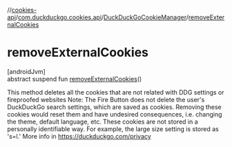 //[cookies-api](../../../index.md)/[com.duckduckgo.cookies.api](../index.md)/[DuckDuckGoCookieManager](index.md)/[removeExternalCookies](remove-external-cookies.md)

# removeExternalCookies

[androidJvm]\
abstract suspend fun [removeExternalCookies](remove-external-cookies.md)()

This method deletes all the cookies that are not related with DDG settings or fireproofed websites Note: The Fire Button does not delete the user's DuckDuckGo search settings, which are saved as cookies. Removing these cookies would reset them and have undesired consequences, i.e. changing the theme, default language, etc. These cookies are not stored in a personally identifiable way. For example, the large size setting is stored as 's=l.' More info in https://duckduckgo.com/privacy
